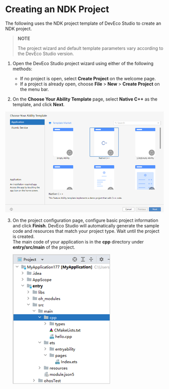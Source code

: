 # Creating an NDK Project


The following uses the NDK project template of DevEco Studio to create an NDK project.


>  **NOTE**
> 
> The project wizard and default template parameters vary according to the DevEco Studio version.


1. Open the DevEco Studio project wizard using either of the following methods:
   - If no project is open, select **Create Project** on the welcome page.
   - If a project is already open, choose **File** > **New** > **Create Project** on the menu bar.

2. On the **Choose Your Ability Template** page, select **Native C++** as the template, and click **Next**.
   
![en-us_image_0000001782486161](figures/en-us_image_0000001782486161.png)
   
3. On the project configuration page, configure basic project information and click **Finish**. DevEco Studio will automatically generate the sample code and resources that match your project type. Wait until the project is created.<br>
   The main code of your application is in the **cpp** directory under **entry/src/main** of the project.

   ![oh-menu](figures/oh-menu.PNG)
